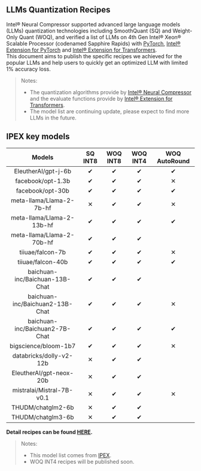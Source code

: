 ## LLMs Quantization Recipes

Intel® Neural Compressor supported advanced large language models (LLMs) quantization technologies including SmoothQuant (SQ) and Weight-Only Quant (WOQ),
and verified a list of LLMs on 4th Gen Intel® Xeon® Scalable Processor (codenamed Sapphire Rapids) with [PyTorch](https://pytorch.org/),
[Intel® Extension for PyTorch](https://github.com/intel/intel-extension-for-pytorch) and [Intel® Extension for Transformers](https://github.com/intel/intel-extension-for-transformers).  
This document aims to publish the specific recipes we achieved for the popular LLMs and help users to quickly get an optimized LLM with limited 1% accuracy loss.

> Notes:
>
> - The quantization algorithms provide by [Intel® Neural Compressor](https://github.com/intel/neural-compressor) and the evaluate functions provide by [Intel® Extension for Transformers](https://github.com/intel/intel-extension-for-transformers).
> - The model list are continuing update, please expect to find more LLMs in the future.

## IPEX key models

|             Models              | SQ INT8 | WOQ INT8 | WOQ INT4 | WOQ AutoRound |
| :-----------------------------: | :-----: | :------: | :------: | :-----------: |
|       EleutherAI/gpt-j-6b       |    ✔    |    ✔     |    ✔     |       ✔       |
|        facebook/opt-1.3b        |    ✔    |    ✔     |    ✔     |       ✕       |
|        facebook/opt-30b         |    ✔    |    ✔     |    ✔     |       ✔       |
|    meta-llama/Llama-2-7b-hf     |    ✕    |    ✔     |    ✔     |       ✕       |
|    meta-llama/Llama-2-13b-hf    |    ✔    |    ✔     |    ✔     |       ✔       |
|    meta-llama/Llama-2-70b-hf    |    ✔    |    ✔     |    ✔     |               |
|        tiiuae/falcon-7b         |    ✔    |    ✔     |    ✔     |       ✕       |
|        tiiuae/falcon-40b        |    ✔    |    ✔     |    ✔     |       ✔       |
| baichuan-inc/Baichuan-13B-Chat  |    ✔    |    ✔     |    ✔     |               |
| baichuan-inc/Baichuan2-13B-Chat |    ✔    |    ✔     |    ✔     |       ✕       |
| baichuan-inc/Baichuan2-7B-Chat  |    ✔    |    ✔     |    ✔     |       ✔       |
|      bigscience/bloom-1b7       |    ✔    |    ✔     |    ✔     |       ✕       |
|     databricks/dolly-v2-12b     |    ✕    |    ✔     |    ✔     |               |
|     EleutherAI/gpt-neox-20b     |    ✕    |    ✔     |    ✔     |               |
|    mistralai/Mistral-7B-v0.1    |    ✕    |    ✔     |    ✔     |       ✕       |
|        THUDM/chatglm2-6b        |    ✕    |    ✔     |    ✔     |               |
|        THUDM/chatglm3-6b        |    ✕    |    ✔     |    ✔     |               |

**Detail recipes can be found [HERE](https://github.com/intel/intel-extension-for-transformers/blob/main/examples/huggingface/pytorch/text-generation/quantization/llm_quantization_recipes.md).**

> Notes:
>
> - This model list comes from [IPEX](https://intel.github.io/intel-extension-for-pytorch/cpu/latest/tutorials/llm.html).
> - WOQ INT4 recipes will be published soon.
